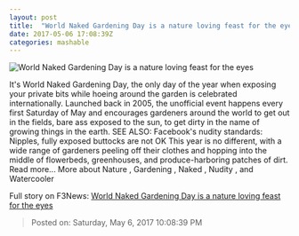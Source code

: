 ```yaml
---
layout: post
title:  "World Naked Gardening Day is a nature loving feast for the eyes"
date: 2017-05-06 17:08:39Z
categories: mashable
---
```


![World Naked Gardening Day is a nature loving feast for the eyes](http://i.amz.mshcdn.com/sICd-Mymz_ge0UlXSvKLP8BVvSQ=/1200x630/2017%2F05%2F06%2Fac%2Fa06fc0cef3f94d4bb3daa34a69b6ea89.65890.jpg)

It's World Naked Gardening Day, the only day of the year when exposing your private bits while hoeing around the garden is celebrated internationally. Launched back in 2005, the unofficial event happens every first Saturday of May and encourages gardeners around the world to get out in the fields, bare ass exposed to the sun, to get dirty in the name of growing things in the earth. SEE ALSO: Facebook's nudity standards: Nipples, fully exposed buttocks are not OK This year is no different, with a wide range of gardeners peeling off their clothes and hopping into the middle of flowerbeds, greenhouses, and produce-harboring patches of dirt. Read more... More about Nature , Gardening , Naked , Nudity , and Watercooler


Full story on F3News: [World Naked Gardening Day is a nature loving feast for the eyes](http://www.f3nws.com/n/BDGuTH)

> Posted on: Saturday, May 6, 2017 10:08:39 PM
